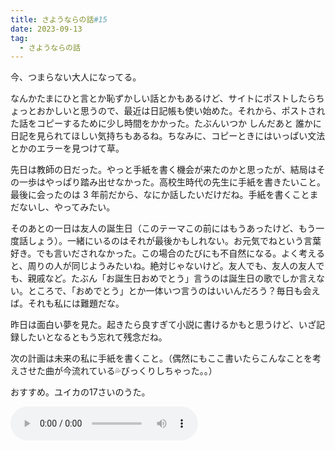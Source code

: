 ```yaml
---
title: さようならの話#15
date: 2023-09-13
tag:
  - さようならの話
---
```


今、つまらない大人になってる。

なんかたまにひと言とか恥ずかしい話とかもあるけど、サイトにポストしたらちょっとおかしいと思うので、最近は日記帳も使い始めた。それから、ポストされた話をコピーするために少し時間をかかった。たぶんいつか <span class="heimu">しんだあと</span> 誰かに日記を見られてほしい気持ちもあるね。ちなみに、コピーときにはいっぱい文法とかのエラーを見つけて草。

先日は教師の日だった。やっと手紙を書く機会が来たのかと思ったが、結局はその一歩はやっぱり踏み出せなかった。高校生時代の先生に手紙を書きたいこと。最後に会ったのは 3 年前だから、なにか話したいだけだね。手紙を書くことまだないし、やってみたい。

そのあとの一日は友人の誕生日（このテーマこの前にはもうあったけど、もう一度話しょう）。一緒にいるのはそれが最後かもしれない。お元気でねという言葉好き。でも言いだされなかった。この場合のたびにも不自然になる。よく考えると、周りの人が同じようみたいね。絶対じゃないけど。友人でも、友人の友人でも、親戚など。たぶん「お誕生日おめでとう」言うのは誕生日の歌でしか言えない。ところで、「おめでとう」とか一体いつ言うのはいいんだろう？毎日も会えば。それも私には難題だな。

昨日は面白い夢を見た。起きたら良すぎて小説に書けるかもと思うけど、いざ記録したいとなるともう忘れて残念だね。

次の計画は未来の私に手紙を書くこと。（偶然にもここ書いたらこんなことを考えさせた曲が今流れている💦びっくりしちゃった。。）

おすすめ。ユイカの17さいのうた。

<audio id="player" controls src="https://maolist.nyanyanyapu.workers.dev/?file=/Music/%E6%9C%AA%E5%88%86%E7%B1%BB/17%E3%81%95%E3%81%84%E3%81%AE%E3%81%86%E3%81%9F%E3%80%82.mp3">
  ユイカー17さいのうた。
</audio>